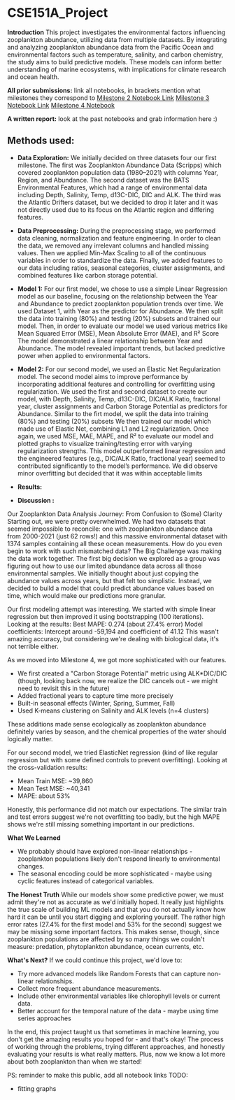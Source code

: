 # CSE151A_Project
**Introduction**
This project investigates the environmental factors influencing zooplankton abundance, utilizing data from multiple datasets. By integrating and analyzing zooplankton abundance data from the Pacific Ocean and environmental factors such as temperature, salinity, and carbon chemistry, the study aims to build predictive models. These models can inform better understanding of marine ecosystems, with implications for climate research and ocean health.

**All prior submissions:** link all notebooks, in brackets mention what milestones they correspond to
[Milestone 2 Notebook Link](https://colab.research.google.com/drive/1YpusAxOyCNkgLbNwInFFsIg0mX5Y-iJQ?usp=sharing) 
[Milestone 3 Notebook Link](https://colab.research.google.com/drive/1YpusAxOyCNkgLbNwInFFsIg0mX5Y-iJQ?usp=sharing)
[Milestone 4 Notebook](https://colab.research.google.com/drive/1EQEcjeUrm6Erm4sgytVkt5_YzZd7FKiq#scrollTo=r6h1-li8Kapq)

**A written report:**
look at the past notebooks and grab information here :)
<h2>Methods used:</h2>
  
- **Data Exploration:**
We initially decided on three datasets four our first milestone. The first was Zooplankton Abundance Data (Scripps) which covered zooplankton population data (1980–2021) with columns Year, Region, and Abundance. The second dataset was the BATS Environmental Features, which had a range of environmental data including Depth, Salinity, Temp, d13C-DIC, DIC and ALK. The third was the Atlantic Drifters dataset, but we decided to drop it later and it was not directly used due to its focus on the Atlantic region and differing features.

- **Data Preprocessing:**
During the preprocessing stage, we performed data cleaning, normalization and feature engineering. In order to clean the data, we  removed any irrelevant columns and handled missing values. Then we applied Min-Max Scaling to all of the continuous variables in order to standardize the data. Finally, we added features to our data including ratios, seasonal categories, cluster assignments, and combined features like carbon storage potential.

- **Model 1:**
For our first model, we chose to use a simple Linear Regression model as our baseline, focusing on the relationship between the Year and Abundance to predict zooplankton population trends over time. We used Dataset 1, with Year as the predictor for Abundance. We then split the data into training (80%) and testing (20%) subsets and trained our model. Then, in order to evaluate our model we used various metrics like Mean Squared Error (MSE), Mean Absolute Error (MAE), and R² Score The model demonstrated a linear relationship between Year and Abundance. The model revealed important trends, but lacked predictive power when applied to environmental factors.

- **Model 2:**
For our second model, we used an Elastic Net Regularization model. The second model aims to improve performance by incorporating additional features and controlling for overfitting using regularization. We used the first and second dataset to create our model, with Depth, Salinity, Temp, d13C-DIC, DIC/ALK Ratio, fractional year, cluster assignments and Carbon Storage Potential as predictors for Abundance. Similar to the firt model, we split the data into training (80%) and testing (20%) subsets 
We then trained our model which made use of Elastic Net, combining L1 and L2 regularization. Once again, we used MSE, MAE, MAPE, and R² to evaluate our model and plotted graphs to visualize training/testing error with varying regularization strengths.
This model outperformed linear regression and the engineered features (e.g., DIC/ALK Ratio, fractional year) seemed to contributed significantly to the model’s performance. We did observe minor overfitting but decided that it was within acceptable limits

- **Results:**
- **Discussion :**

  
Our Zooplankton Data Analysis Journey: From Confusion to (Some) Clarity
Starting out, we were pretty overwhelmed. We had two datasets that seemed impossible to reconcile: one with zooplankton abundance data from 2000-2021 (just 62 rows!) and this massive environmental dataset with 1374 samples containing all these ocean measurements. How do you even begin to work with such mismatched data?
The Big Challenge was making the data work together. The first big decision we explored as a group was figuring out how to use our limited abundance data across all those environmental samples. We initially thought about just copying the abundance values across years, but that felt too simplistic. Instead, we decided to build a model that could predict abundance values based on time, which would make our predictions more granular.

Our first modeling attempt was interesting. We started with simple linear regression but then improved it using bootstrapping (100 iterations). Looking at the results:
Best MAPE: 0.274 (about 27.4% error)
Model coefficients: Intercept around -59,194 and coefficient of 41.12
This wasn't amazing accuracy, but considering we're dealing with biological data, it's not terrible either.

As we moved into Milestone 4, we got more sophisticated with our features. 
- We first created a "Carbon Storage Potential" metric using ALK*DIC/DIC (though, looking back now, we realize the DIC cancels out - we might need to revisit this in the future)
- Added fractional years to capture time more precisely
- Built-in seasonal effects (Winter, Spring, Summer, Fall)
- Used K-means clustering on Salinity and ALK levels (n=4 clusters)

These additions made sense ecologically as zooplankton abundance definitely varies by season, and the chemical properties of the water should logically matter.

For our second model, we tried ElasticNet regression (kind of like regular regression but with some defined controls to prevent overfitting). Looking at the cross-validation results:
- Mean Train MSE: ~39,860
- Mean Test MSE: ~40,341
- MAPE: about 53%

Honestly, this performance did not match our expectations. The similar train and test errors suggest we're not overfitting too badly, but the high MAPE shows we're still missing something important in our predictions.

**What We Learned**
- We probably should have explored non-linear relationships - zooplankton populations likely don't respond linearly to environmental changes.
- The seasonal encoding could be more sophisticated - maybe using cyclic features instead of categorical variables.

**The Honest Truth**
While our models show some predictive power, we must admit they're not as accurate as we'd initially hoped. It really just highlights the true scale of building ML models and that you do not actually know how hard it can be until you start digging and exploring yourself. The rather high error rates (27.4% for the first model and 53% for the second) suggest we may be missing some important factors. This makes sense, though, since zooplankton populations are affected by so many things we couldn't measure: predation, phytoplankton abundance, ocean currents, etc.

**What's Next?**
If we could continue this project, we'd love to:
- Try more advanced models like Random Forests that can capture non-linear relationships.
- Collect more frequent abundance measurements.
- Include other environmental variables like chlorophyll levels or current data.
- Better account for the temporal nature of the data - maybe using time series approaches

In the end, this project taught us that sometimes in machine learning, you don't get the amazing results you hoped for - and that's okay! The process of working through the problems, trying different approaches, and honestly evaluating your results is what really matters. Plus, now we know a lot more about both zooplankton than when we started!


PS: reminder to make this public, add all notebook links 
TODO:
- fitting graphs
